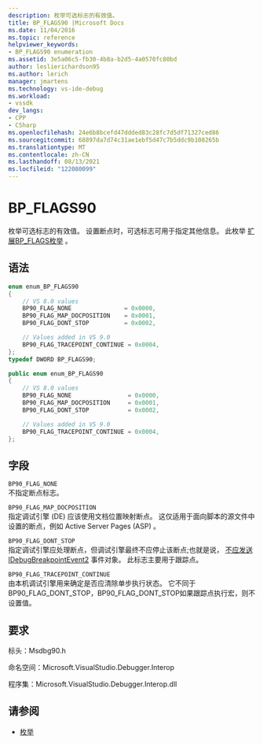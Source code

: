 ```yaml
---
description: 枚举可选标志的有效值。
title: BP_FLAGS90 |Microsoft Docs
ms.date: 11/04/2016
ms.topic: reference
helpviewer_keywords:
- BP_FLAGS90 enumeration
ms.assetid: 3e5a06c5-fb30-4b8a-b2d5-4a0570fc80bd
author: leslierichardson95
ms.author: lerich
manager: jmartens
ms.technology: vs-ide-debug
ms.workload:
- vssdk
dev_langs:
- CPP
- CSharp
ms.openlocfilehash: 24e6b8bcefd47ddded83c28fc7d5df71327ced86
ms.sourcegitcommit: 68897da7d74c31ae1ebf5d47c7b5ddc9b108265b
ms.translationtype: MT
ms.contentlocale: zh-CN
ms.lasthandoff: 08/13/2021
ms.locfileid: "122080099"
---
```

# <a name="bp_flags90"></a>BP_FLAGS90
枚举可选标志的有效值。 设置断点时，可选标志可用于指定其他信息。 此枚举 [扩展BP_FLAGS枚举](../../../extensibility/debugger/reference/bp-flags.md) 。

## <a name="syntax"></a>语法

```cpp
enum enum_BP_FLAGS90
{
    // VS 8.0 values
    BP90_FLAG_NONE               = 0x0000,
    BP90_FLAG_MAP_DOCPOSITION    = 0x0001,
    BP90_FLAG_DONT_STOP          = 0x0002,

    // Values added in VS 9.0
    BP90_FLAG_TRACEPOINT_CONTINUE = 0x0004,
};
typedef DWORD BP_FLAGS90;
```

```csharp
public enum enum_BP_FLAGS90
{
    // VS 8.0 values
    BP90_FLAG_NONE                = 0x0000,
    BP90_FLAG_MAP_DOCPOSITION     = 0x0001,
    BP90_FLAG_DONT_STOP           = 0x0002,

    // Values added in VS 9.0
    BP90_FLAG_TRACEPOINT_CONTINUE = 0x0004,
};
```

## <a name="fields"></a>字段
`BP90_FLAG_NONE`\
不指定断点标志。

`BP90_FLAG_MAP_DOCPOSITION`\
指定调试引擎 (DE) 应该使用文档位置映射断点。 这仅适用于面向脚本的源文件中设置的断点，例如 Active Server Pages (ASP) 。

`BP90_FLAG_DONT_STOP`\
指定调试引擎应处理断点，但调试引擎最终不应停止该断点;也就是说， [不应发送 IDebugBreakpointEvent2](../../../extensibility/debugger/reference/idebugbreakpointevent2.md) 事件对象。 此标志主要用于跟踪点。

`BP90_FLAG_TRACEPOINT_CONTINUE`\
由本机调试引擎用来确定是否应清除单步执行状态。 它不同于BP90_FLAG_DONT_STOP，BP90_FLAG_DONT_STOP如果跟踪点执行宏，则不设置值。

## <a name="requirements"></a>要求
标头：Msdbg90.h

命名空间：Microsoft.VisualStudio.Debugger.Interop

程序集：Microsoft.VisualStudio.Debugger.Interop.dll

## <a name="see-also"></a>请参阅
- [枚举](../../../extensibility/debugger/reference/enumerations-visual-studio-debugging.md)
